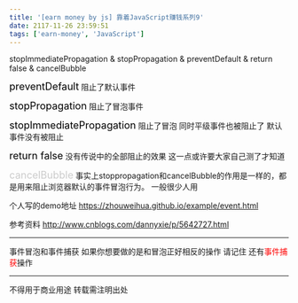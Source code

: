 ```yaml
---
title: '[earn money by js] 靠着JavaScript赚钱系列9'
date: 2117-11-26 23:59:51
tags: ['earn-money', 'JavaScript']
---
```

stopImmediatePropagation & stopPropagation & preventDefault & return false & cancelBubble

<font size="4" color="#000">preventDefault</font>
阻止了默认事件

<font size="4" color="#000">stopPropagation</font>
阻止了冒泡事件

<font size="4" color="#000">stopImmediatePropagation</font>
阻止了冒泡 同时平级事件也被阻止了 默认事件没有被阻止

<font size="4" color="#000">return false</font>
没有传说中的全部阻止的效果 这一点或许要大家自己测了才知道

<font size="4" color="#ccc">cancelBubble</font>
事实上stoppropagation和cancelBubble的作用是一样的，都是用来阻止浏览器默认的事件冒泡行为。
一般很少人用

个人写的demo地址
https://zhouweihua.github.io/example/event.html

参考资料
http://www.cnblogs.com/dannyxie/p/5642727.html

----------------

事件冒泡和事件捕获
如果你想要做的是和冒泡正好相反的操作 请记住 还有<font color="red">事件捕获</font>操作

----------------
不得用于商业用途 转载需注明出处
